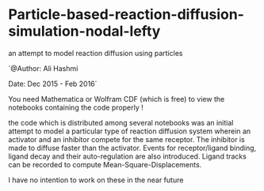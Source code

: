 # Particle-based-reaction-diffusion-simulation-nodal-lefty
an attempt to model reaction diffusion using particles

`@Author: Ali Hashmi

Date: Dec 2015 - Feb 2016`

You need Mathematica or Wolfram CDF (which is free) to view the notebooks containing the code properly !

the code which is distributed among several notebooks was an initial attempt to model a particular type of reaction diffusion system wherein an activator and an inhibitor compete for the same receptor. The inhibitor is made to diffuse faster than the activator. Events for receptor/ligand binding, ligand decay and their auto-regulation are also introduced. Ligand tracks can be recorded to compute Mean-Square-Displacements.

I have no intention to work on these in the near future 
